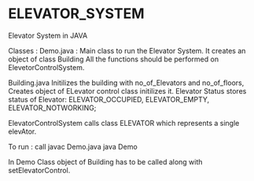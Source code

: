 ELEVATOR_SYSTEM
===============

Elevator System in JAVA

Classes :
Demo.java :  Main class to run the Elevator System. It creates an object of class Building
All the functions should be performed on ElevetorControlSystem. 

Building.java Initilizes the building with no_of_Elevators and no_of_floors,  Creates object of ELevator control class initilizes it.
Elevator Status stores status of Elevator: 
  ELEVATOR_OCCUPIED,
  ELEVATOR_EMPTY,
  ELEVATOR_NOTWORKING;
  
ElevatorControlSystem calls class ELEVATOR which represents a single elevAtor.

To run :
call 
javac Demo.java
java Demo

In Demo Class object of Building has to be called along with setElevatorControl.


